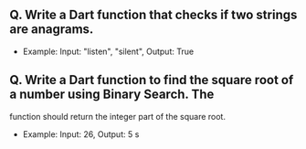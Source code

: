 ## Q. Write a Dart function that checks if two strings are anagrams.
- Example: Input: &quot;listen&quot;, &quot;silent&quot;, Output: True

## Q. Write a Dart function to find the square root of a number using Binary Search. The
function should return the integer part of the square root.
- Example: Input: 26, Output: 5
s
